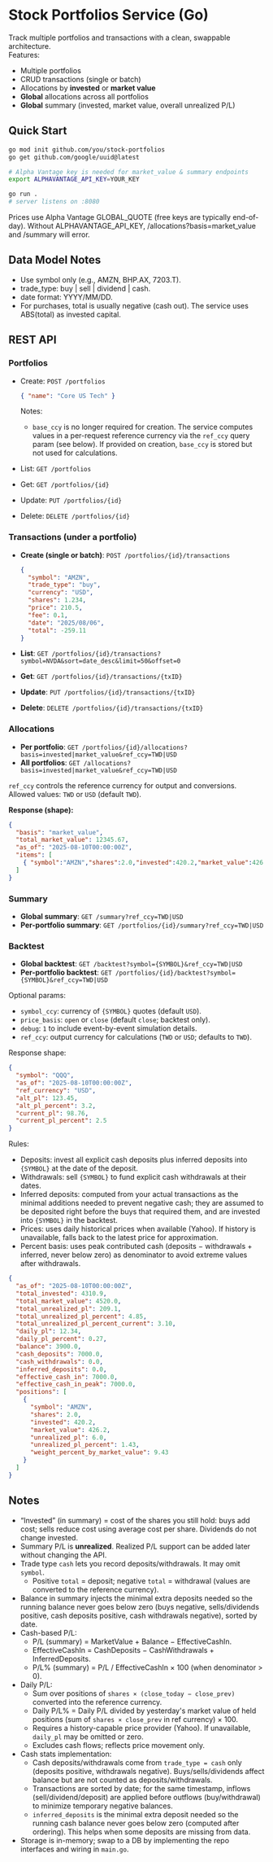 # Stock Portfolios Service (Go)

Track multiple portfolios and transactions with a clean, swappable architecture.  
Features:
- Multiple portfolios
- CRUD transactions (single or batch)
- Allocations by **invested** or **market value**
- **Global** allocations across all portfolios
- **Global** summary (invested, market value, overall unrealized P/L)

## Quick Start

```bash
go mod init github.com/you/stock-portfolios
go get github.com/google/uuid@latest

# Alpha Vantage key is needed for market_value & summary endpoints
export ALPHAVANTAGE_API_KEY=YOUR_KEY

go run .
# server listens on :8080
```
Prices use Alpha Vantage GLOBAL_QUOTE (free keys are typically end-of-day).
Without ALPHAVANTAGE_API_KEY, /allocations?basis=market_value and /summary will error.



## Data Model Notes

- Use symbol only (e.g., AMZN, BHP.AX, 7203.T).
- trade_type: buy | sell | dividend | cash.
- date format: YYYY/MM/DD.
- For purchases, total is usually negative (cash out). The service uses ABS(total) as invested capital.

## REST API
### Portfolios

- Create: `POST /portfolios`

  ```json
  { "name": "Core US Tech" }
  ```
  Notes:
  - `base_ccy` is no longer required for creation. The service computes values in a per-request reference currency via the `ref_ccy` query param (see below). If provided on creation, `base_ccy` is stored but not used for calculations.
- List: `GET /portfolios`
- Get: `GET /portfolios/{id}`
- Update: `PUT /portfolios/{id}`
- Delete: `DELETE /portfolios/{id}`

### Transactions (under a portfolio)

- **Create (single or batch)**: `POST /portfolios/{id}/transactions`

  ```json
  {
    "symbol": "AMZN",
    "trade_type": "buy",
    "currency": "USD",
    "shares": 1.234,
    "price": 210.5,
    "fee": 0.1,
    "date": "2025/08/06",
    "total": -259.11
  }
  ```

- **List**: `GET /portfolios/{id}/transactions?symbol=NVDA&sort=date_desc&limit=50&offset=0`
- **Get**: `GET /portfolios/{id}/transactions/{txID}`
- **Update**: `PUT /portfolios/{id}/transactions/{txID}`
- **Delete**: `DELETE /portfolios/{id}/transactions/{txID}`

### Allocations

- **Per portfolio**: `GET /portfolios/{id}/allocations?basis=invested|market_value&ref_ccy=TWD|USD`
- **All portfolios**: `GET /allocations?basis=invested|market_value&ref_ccy=TWD|USD`

`ref_ccy` controls the reference currency for output and conversions. Allowed values: `TWD` or `USD` (default `TWD`).

**Response (shape):**

```json
{
  "basis": "market_value",
  "total_market_value": 12345.67,
  "as_of": "2025-08-10T00:00:00Z",
  "items": [
    { "symbol":"AMZN","shares":2.0,"invested":420.2,"market_value":426.2,"weight_percent":3.45 }
  ]
}
```

### Summary

- **Global summary**: `GET /summary?ref_ccy=TWD|USD`
- **Per-portfolio summary**: `GET /portfolios/{id}/summary?ref_ccy=TWD|USD`

### Backtest

- **Global backtest**: `GET /backtest?symbol={SYMBOL}&ref_ccy=TWD|USD`
- **Per-portfolio backtest**: `GET /portfolios/{id}/backtest?symbol={SYMBOL}&ref_ccy=TWD|USD`

Optional params:
- `symbol_ccy`: currency of `{SYMBOL}` quotes (default `USD`).
- `price_basis`: `open` or `close` (default `close`; backtest only).
- `debug`: `1` to include event-by-event simulation details.
 - `ref_ccy`: output currency for calculations (`TWD` or `USD`; defaults to `TWD`).

Response shape:

```json
{
  "symbol": "QQQ",
  "as_of": "2025-08-10T00:00:00Z",
  "ref_currency": "USD",
  "alt_pl": 123.45,
  "alt_pl_percent": 3.2,
  "current_pl": 98.76,
  "current_pl_percent": 2.5
}
```

Rules:
- Deposits: invest all explicit cash deposits plus inferred deposits into `{SYMBOL}` at the date of the deposit.
- Withdrawals: sell `{SYMBOL}` to fund explicit cash withdrawals at their dates.
- Inferred deposits: computed from your actual transactions as the minimal additions needed to prevent negative cash; they are assumed to be deposited right before the buys that required them, and are invested into `{SYMBOL}` in the backtest.
- Prices: uses daily historical prices when available (Yahoo). If history is unavailable, falls back to the latest price for approximation.
- Percent basis: uses peak contributed cash (deposits − withdrawals + inferred, never below zero) as denominator to avoid extreme values after withdrawals.

```json
{
  "as_of": "2025-08-10T00:00:00Z",
  "total_invested": 4310.9,
  "total_market_value": 4520.0,
  "total_unrealized_pl": 209.1,
  "total_unrealized_pl_percent": 4.85,
  "total_unrealized_pl_percent_current": 3.10,
  "daily_pl": 12.34,
  "daily_pl_percent": 0.27,
  "balance": 3900.0,
  "cash_deposits": 7000.0,
  "cash_withdrawals": 0.0,
  "inferred_deposits": 0.0,
  "effective_cash_in": 7000.0,
  "effective_cash_in_peak": 7000.0,
  "positions": [
    {
      "symbol": "AMZN",
      "shares": 2.0,
      "invested": 420.2,
      "market_value": 426.2,
      "unrealized_pl": 6.0,
      "unrealized_pl_percent": 1.43,
      "weight_percent_by_market_value": 9.43
    }
  ]
}
```

## Notes

- “Invested” (in summary) = cost of the shares you still hold: buys add cost; sells reduce cost using average cost per share. Dividends do not change invested.
- Summary P/L is **unrealized**. Realized P/L support can be added later without changing the API.
- Trade type `cash` lets you record deposits/withdrawals. It may omit `symbol`.
  - Positive `total` = deposit; negative `total` = withdrawal (values are converted to the reference currency).
- Balance in summary injects the minimal extra deposits needed so the running balance never goes below zero (buys negative, sells/dividends positive, cash deposits positive, cash withdrawals negative), sorted by date.
- Cash-based P/L:
  - P/L (summary) = MarketValue + Balance − EffectiveCashIn.
  - EffectiveCashIn = CashDeposits − CashWithdrawals + InferredDeposits.
  - P/L% (summary) = P/L / EffectiveCashIn × 100 (when denominator > 0).
- Daily P/L:
  - Sum over positions of `shares × (close_today − close_prev)` converted into the reference currency.
  - Daily P/L% = Daily P/L divided by yesterday's market value of held positions (sum of `shares × close_prev` in ref currency) × 100.
  - Requires a history-capable price provider (Yahoo). If unavailable, `daily_pl` may be omitted or zero.
  - Excludes cash flows; reflects price movement only.
- Cash stats implementation:
  - Cash deposits/withdrawals come from `trade_type = cash` only (deposits positive, withdrawals negative). Buys/sells/dividends affect balance but are not counted as deposits/withdrawals.
  - Transactions are sorted by date; for the same timestamp, inflows (sell/dividend/deposit) are applied before outflows (buy/withdrawal) to minimize temporary negative balances.
  - `inferred_deposits` is the minimal extra deposit needed so the running cash balance never goes below zero (computed after ordering). This helps when some deposits are missing from data.
- Storage is in-memory; swap to a DB by implementing the repo interfaces and wiring in `main.go`.
